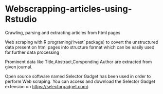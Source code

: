 # Webscrapping-articles-using-Rstudio
Crawling, parsing and extracting articles from html pages 

Web scraping with R programing(‘rvest’ package) to covert the unstructured data present on html pages into structure format which can be easily used for further data processing

Prominent data like Title,Abstract,Corsponding Author are extracted from given journal.
			
Open source software named Selector Gadget has been used in order to perform Web scraping. You can access and download the Selector Gadget extension on https://selectorgadget.com/.
